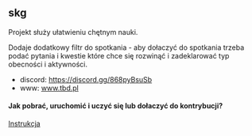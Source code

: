 ## skg

Projekt służy ułatwieniu chętnym nauki.

Dodaje dodatkowy filtr do spotkania - aby dołaczyć do spotkania trzeba podać pytania i kwestie które chce się rozwinąć i zadeklarować typ obecności i aktywności.


- discord: https://discord.gg/868pyBsuSb
- www: www.tbd.pl


#### Jak pobrać, uruchomić i uczyć się lub dołaczyć do kontrybucji?

[Instrukcja](https://github.com/ZPXD/zajecia_programowania_xd/blob/main/przydatne/projekty.md)
 
